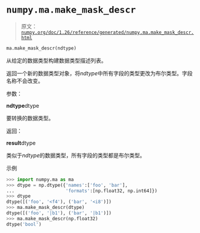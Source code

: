 # `numpy.ma.make_mask_descr`

> 原文：[`numpy.org/doc/1.26/reference/generated/numpy.ma.make_mask_descr.html`](https://numpy.org/doc/1.26/reference/generated/numpy.ma.make_mask_descr.html)

```py
ma.make_mask_descr(ndtype)
```

从给定的数据类型构建数据类型描述列表。

返回一个新的数据类型对象，将*ndtype*中所有字段的类型更改为布尔类型。字段名称不会改变。

参数：

**ndtype**dtype

要转换的数据类型。

返回：

**result**dtype

类似于*ndtype*的数据类型，所有字段的类型都是布尔类型。

示例

```py
>>> import numpy.ma as ma
>>> dtype = np.dtype({'names':['foo', 'bar'],
...                   'formats':[np.float32, np.int64]})
>>> dtype
dtype([('foo', '<f4'), ('bar', '<i8')])
>>> ma.make_mask_descr(dtype)
dtype([('foo', '|b1'), ('bar', '|b1')])
>>> ma.make_mask_descr(np.float32)
dtype('bool') 
```
